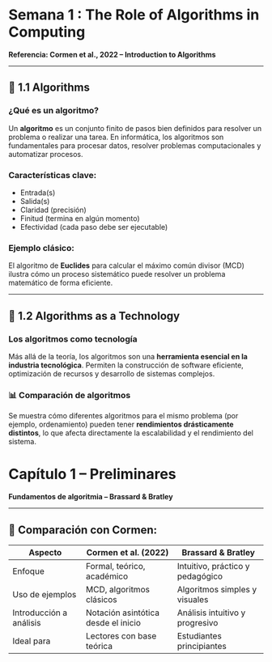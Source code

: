 # Semana 1 : The Role of Algorithms in Computing  
**Referencia: Cormen et al., 2022 – Introduction to Algorithms**

---

## 🔸 1.1 Algorithms

###  ¿Qué es un algoritmo?
Un **algoritmo** es un conjunto finito de pasos bien definidos para resolver un problema o realizar una tarea. En informática, los algoritmos son fundamentales para procesar datos, resolver problemas computacionales y automatizar procesos.

###  Características clave:
- Entrada(s)
- Salida(s)
- Claridad (precisión)
- Finitud (termina en algún momento)
- Efectividad (cada paso debe ser ejecutable)

### Ejemplo clásico:
El algoritmo de **Euclides** para calcular el máximo común divisor (MCD) ilustra cómo un proceso sistemático puede resolver un problema matemático de forma eficiente.

---

## 🔸 1.2 Algorithms as a Technology

###  Los algoritmos como tecnología
Más allá de la teoría, los algoritmos son una **herramienta esencial en la industria tecnológica**. Permiten la construcción de software eficiente, optimización de recursos y desarrollo de sistemas complejos.


### 📊 Comparación de algoritmos
Se muestra cómo diferentes algoritmos para el mismo problema (por ejemplo, ordenamiento) pueden tener **rendimientos drásticamente distintos**, lo que afecta directamente la escalabilidad y el rendimiento del sistema.



# Capítulo 1 – Preliminares  
**Fundamentos de algoritmia – Brassard & Bratley**

---

## 📌 Comparación con Cormen:

| Aspecto                  | Cormen et al. (2022)                  | Brassard & Bratley                |
|--------------------------|---------------------------------------|-----------------------------------|
| Enfoque                  | Formal, teórico, académico            | Intuitivo, práctico y pedagógico |
| Uso de ejemplos          | MCD, algoritmos clásicos              | Algoritmos simples y visuales    |
| Introducción a análisis  | Notación asintótica desde el inicio   | Análisis intuitivo y progresivo  |
| Ideal para               | Lectores con base teórica             | Estudiantes principiantes        |



